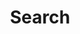 ---
layout: search
permalink: /search/
searchExclusion: true
menuIndex: 900

title:       "Search"
description: "Type..."
---